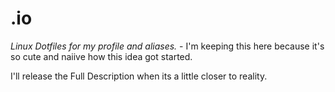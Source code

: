 # .io
_Linux Dotfiles for my profile and aliases._ - I'm keeping this here because it's so cute and naiive how this idea got started.

I'll release the Full Description when its a little closer to reality.
